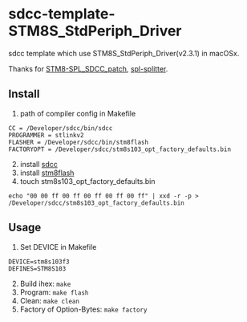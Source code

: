 # sdcc-template-STM8S_StdPeriph_Driver
sdcc template which use STM8S_StdPeriph_Driver(v2.3.1) in macOSx.

Thanks for [STM8-SPL_SDCC_patch](https://github.com/gicking/STM8-SPL_SDCC_patch), [spl-splitter](https://github.com/tenbaht/spl-splitter).


## Install

1. path of compiler config in Makefile
```
CC = /Developer/sdcc/bin/sdcc
PROGRAMMER = stlinkv2
FLASHER = /Developer/sdcc/bin/stm8flash
FACTORYOPT = /Developer/sdcc/stm8s103_opt_factory_defaults.bin
```
2. install [sdcc](http://sdcc.sourceforge.net/)
3. install [stm8flash](https://github.com/vdudouyt/stm8flash)
4. touch stm8s103_opt_factory_defaults.bin
```
echo "00 00 ff 00 ff 00 ff 00 ff 00 ff" | xxd -r -p > /Developer/sdcc/stm8s103_opt_factory_defaults.bin
```


## Usage
1. Set DEVICE in Makefile
```
DEVICE=stm8s103f3
DEFINES=STM8S103
```
2. Build ihex: `make`
3. Program: `make flash`
4. Clean: `make clean`
5. Factory of Option-Bytes: `make factory`
